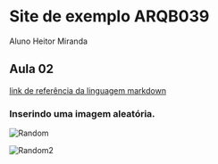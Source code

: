 # Site de exemplo ARQB039

Aluno Heitor Miranda

## Aula 02

[link de referência da linguagem markdown](https://www.markdown.net.br/)

### Inserindo uma imagem aleatória.


![Random](https://images.unsplash.com/photo-1494253109108-2e30c049369b?ixlib=rb-1.2.1&ixid=eyJhcHBfaWQiOjEyMDd9&w=1000&q=80)

![Random2](https://www.hackingwithswift.com/uploads/matrix.jpg)

